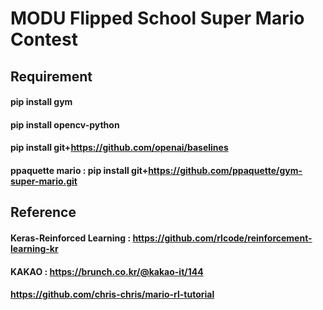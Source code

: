 
MODU Flipped School Super Mario Contest
=======================================
Requirement
-----------
#### pip install gym
#### pip install opencv-python
#### pip install git+https://github.com/openai/baselines
#### ppaquette mario : pip install git+https://github.com/ppaquette/gym-super-mario.git

Reference
---------
#### Keras-Reinforced Learning : https://github.com/rlcode/reinforcement-learning-kr
#### KAKAO : https://brunch.co.kr/@kakao-it/144
####         https://github.com/chris-chris/mario-rl-tutorial
